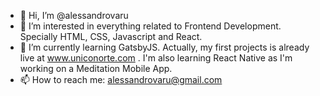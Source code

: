 - 👋 Hi, I’m @alessandrovaru
- 👀 I’m interested in everything related to Frontend Development. Specially HTML, CSS, Javascript and React.
- 🌱 I’m currently learning GatsbyJS. Actually, my first projects is already live at www.uniconorte.com . I'm also learning React Native as I'm working on  a Meditation Mobile App.
- 📫 How to reach me: alessandrovaru@gmail.com

<!---
alessandrovaru/alessandrovaru is a ✨ special ✨ repository because its `README.md` (this file) appears on your GitHub profile.
You can click the Preview link to take a look at your changes.
--->

